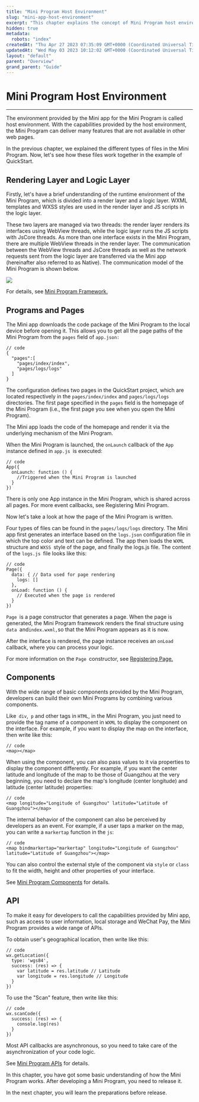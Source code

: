 ```yaml
---
title: "Mini Program Host Environment"
slug: "mini-app-host-environment"
excerpt: "This chapter explains the concept of Mini Program host environment."
hidden: true
metadata: 
  robots: "index"
createdAt: "Thu Apr 27 2023 07:35:09 GMT+0000 (Coordinated Universal Time)"
updatedAt: "Wed May 03 2023 10:12:02 GMT+0000 (Coordinated Universal Time)"
layout: "default"
parent: "Overview"
grand_parent: "Guide"
---
```

# Mini Program Host Environment 
*** 
The environment provided by the Mini app for the Mini Program is called host environment. With the capabilities provided by the host environment, the Mini Program can deliver many features that are not available in other web pages.

In the previous chapter, we explained the different types of files in the Mini Program. Now, let's see how these files work together in the example of QuickStart.

## Rendering Layer and Logic Layer

Firstly, let's have a brief understanding of the runtime environment of the Mini Program, which is divided into a render layer and a logic layer. WXML templates and WXSS styles are used in the render layer and JS scripts in the logic layer.

These two layers are managed via two threads: the render layer renders its interfaces using WebView threads, while the logic layer runs the JS scripts with JsCore threads. As more than one interface exists in the Mini Program, there are multiple WebView threads in the render layer. The communication between the WebView threads and JsCore threads as well as the network requests sent from the logic layer are transferred via the Mini app (hereinafter also referred to as Native). The communication model of the Mini Program is shown below.

![](https://files.readme.io/8402e02-small-wxapp-navigate-1.translated.jpg)

For details, see [Mini Program Framework.](<>)

## Programs and Pages

The Mini app downloads the code package of the Mini Program to the local device before opening it. This allows you to get all the page paths of the Mini Program from the `pages` field of `app.json:`

```Text
// code
{
  "pages":[
    "pages/index/index",
    "pages/logs/logs"
  ]
}
```

The configuration defines two pages in the QuickStart project, which are located respectively in the `pages/index/index` and `pages/logs/logs` directories. The first page specified in the `pages` field is the homepage of the Mini Program (i.e., the first page you see when you open the Mini Program).

The Mini app loads the code of the homepage and render it via the underlying mechanism of the Mini Program.

When the Mini Program is launched, the `onLaunch` callback of the `App` instance defined in `app.js `is executed:

```Text
// code
App({
  onLaunch: function () {
    //Triggered when the Mini Program is launched
  }
})
```

There is only one App instance in the Mini Program, which is shared across all pages. For more event callbacks, see Registering Mini Program.

Now let's take a look at how the page of the Mini Program is written.

Four types of files can be found in the `pages/logs/logs` directory. The Mini app first generates an interface based on the `logs.json` configuration file in which the top color and text can be defined. The app then loads the `WXML` structure and `WXSS `style of the page, and finally the logs.js file. The content of the `logs.js `file looks like this:

```Text
// code
Page({
  data: { // Data used for page rendering
    logs: []
  },
  onLoad: function () {
    // Executed when the page is rendered
  }
})
```

`Page `is a page constructor that generates a page. When the page is generated, the Mini Program framework renders the final structure using `data `and`index.wxml,`so that the Mini Program appears as it is now.

After the interface is rendered, the page instance receives an `onLoad `callback, where you can process your logic.

For more information on the `Page `constructor, see [Registering Page.](<>)

## Components

With the wide range of basic components provided by the Mini Program, developers can build their own Mini Programs by combining various components.

Like` div`,` p` and other tags in `HTML`, in the Mini Program, you just need to provide the tag name of a component in `WXML` to display the component on the interface. For example, if you want to display the map on the interface, then write like this:

```Text
// code
<map></map>
```

When using the component, you can also pass values to it via properties to display the component differently. For example, if you want the center latitude and longitude of the map to be those of Guangzhou at the very beginning, you need to declare the map's longitude (center longitude) and latitude (center latitude) properties:

```Text
// code
<map longitude="Longitude of Guangzhou" latitude="Latitude of Guangzhou"></map>
```

The internal behavior of the component can also be perceived by developers as an event. For example, if a user taps a marker on the map, you can write a `markertap` function in the `js`:

```Text
// code
<map bindmarkertap="markertap" longitude="Longitude of Guangzhou" latitude="Latitude of Guangzhou"></map>
```

You can also control the external style of the component via `style` or `class `to fit the width, height and other properties of your interface.

See [Mini Program Components](<>) for details.

## API

To make it easy for developers to call the capabilities provided by Mini app, such as access to user information, local storage and WeChat Pay, the Mini Program provides a wide range of APIs.

To obtain user's geographical location, then write like this:

```Text
// code
wx.getLocation({
  type: 'wgs84',
  success: (res) => {
    var latitude = res.latitude // Latitude
    var longitude = res.longitude // Longitude
  }
})
```

To use the "Scan" feature, then write like this:

```Text
// code
wx.scanCode({
  success: (res) => {
    console.log(res)
  }
})
```

Most API callbacks are asynchronous, so you need to take care of the asynchronization of your code logic.

See [Mini Program APIs](<>) for details.

In this chapter, you have got some basic understanding of how the Mini Program works. After developing a Mini Program, you need to release it. 

In the next chapter, you will learn the preparations before release.
